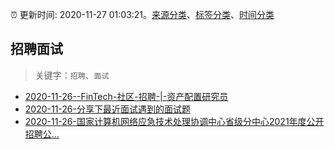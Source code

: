 :alarm_clock: 更新时间: 2020-11-27 01:03:21。[来源分类](../README.md)、[标签分类](../TAGS.md)、[时间分类](../TIMELINE.md)

## 招聘面试


> 关键字：`招聘`、`面试`



- [2020-11-26--FinTech-社区-招聘-|-资产配置研究员](https://www.v2ex.com/t/729681) 
- [2020-11-26-分享下最近面试遇到的面试题](https://www.v2ex.com/t/729657) 
- [2020-11-26-国家计算机网络应急技术处理协调中心省级分中心2021年度公开招聘公...](https://sec.thief.one/article_content?a_id=8d73e92ffa26290e158748e3247ea791) 